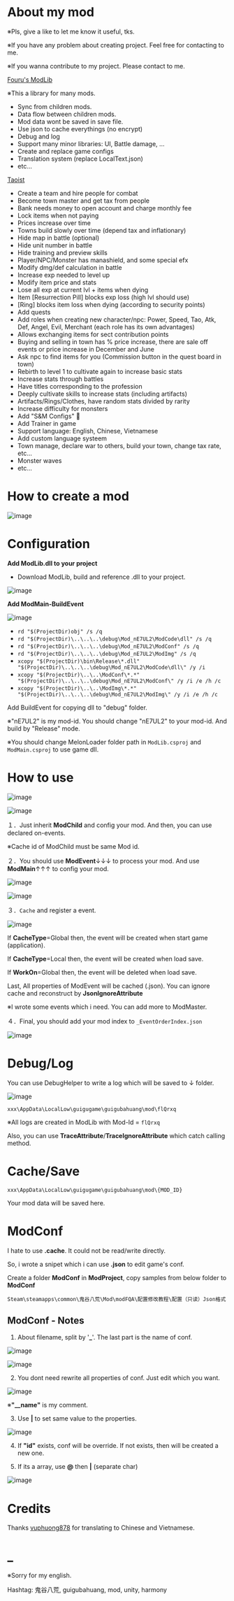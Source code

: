 # About my mod

※Pls, give a like to let me know it useful, tks.

※If you have any problem about creating project. Feel free for contacting to me.

※If you wanna contribute to my project. Please contact to me.





[Fouru's ModLib](https://steamcommunity.com/sharedfiles/filedetails/?id=3385996759)

※This a library for many mods.
- Sync from children mods.
- Data flow between children mods.
- Mod data wont be saved in save file.
- Use json to cache everythings (no encrypt)
- Debug and log
- Support many minor libraries: UI, Battle damage, ...
- Create and replace game configs
- Translation system (replace LocalText.json)
- etc...

[Taoist](https://steamcommunity.com/sharedfiles/filedetails/?id=3161035078)

- Create a team and hire people for combat
- Become town master and get tax from people
- Bank needs money to open account and charge monthly fee
- Lock items when not paying
- Prices increase over time
- Towns build slowly over time (depend tax and inflationary)
- Hide map in battle (optional)
- Hide unit number in battle
- Hide training and preview skills
- Player/NPC/Monster has manashield, and some special efx
- Modify dmg/def calculation in battle
- Increase exp needed to level up
- Modify item price and stats
- Lose all exp at current lvl + items when dying
- Item [Resurrection Pill] blocks exp loss (high lvl should use)
- [Ring] blocks item loss when dying (according to security points)
- Add quests
- Add roles when creating new character/npc: Power, Speed, Tao, Atk, Def, Angel, Evil, Merchant (each role has its own advantages)
- Allows exchanging items for sect contribution points
- Buying and selling in town has % price increase, there are sale off events or price increase in December and June
- Ask npc to find items for you (Commission button in the quest board in town)
- Rebirth to level 1 to cultivate again to increase basic stats
- Increase stats through battles
- Have titles corresponding to the profession
- Deeply cultivate skills to increase stats (including artifacts)
- Artifacts/Rings/Clothes, have random stats divided by rarity
- Increase difficulty for monsters
- Add "S&M Configs" 🐧
- Add Trainer in game
- Support language: English, Chinese, Vietnamese
- Add custom language systeem
- Town manage, declare war to others, build your town, change tax rate, etc...
- Monster waves
- etc...





# How to create a mod

![image](https://github.com/4azuo/GuiGuBaHuang-ModLib/assets/11677054/91921f05-251a-4f1e-a2e9-d1e5bdd853d3)





# Configuration

**Add ModLib.dll to your project**

- Download ModLib, build and reference .dll to your project.

![image](https://github.com/user-attachments/assets/9554b89d-61c6-4ef5-9bad-97c3c62107ab)

**Add ModMain-BuildEvent**

![image](https://github.com/user-attachments/assets/75dee2aa-088a-4617-9257-8535e880dfd5)

- `rd "$(ProjectDir)obj" /s /q`
- `rd "$(ProjectDir)\..\..\..\debug\Mod_nE7UL2\ModCode\dll" /s /q`
- `rd "$(ProjectDir)\..\..\..\debug\Mod_nE7UL2\ModConf" /s /q`
- `rd "$(ProjectDir)\..\..\..\debug\Mod_nE7UL2\ModImg" /s /q`
- `xcopy "$(ProjectDir)\bin\Release\*.dll" "$(ProjectDir)\..\..\..\debug\Mod_nE7UL2\ModCode\dll\" /y /i`
- `xcopy "$(ProjectDir)\..\..\ModConf\*.*" "$(ProjectDir)\..\..\..\debug\Mod_nE7UL2\ModConf\" /y /i /e /h /c`
- `xcopy "$(ProjectDir)\..\..\ModImg\*.*" "$(ProjectDir)\..\..\..\debug\Mod_nE7UL2\ModImg\" /y /i /e /h /c`

Add BuildEvent for copying dll to "debug" folder. 

※"nE7UL2" is my mod-id. You should change "nE7UL2" to your mod-id. And build by "Release" mode.

※You should change MelonLoader folder path in `ModLib.csproj` and `ModMain.csproj` to use game dll.





# How to use

![image](https://github.com/user-attachments/assets/34a75a28-38df-4922-aa43-732b8ab3b035)

![image](https://github.com/4azuo/GuiGuBaHuang-ModLib/assets/11677054/84f35501-d6f2-4b8d-9cd6-2606bf397e59)

１．Just inherit **ModChild** and config your mod. And then, you can use declared on-events.

※Cache id of ModChild must be same Mod id.

２．You should use **ModEvent**↓↓↓ to process your mod. And use **ModMain**↑↑↑ to config your mod.

![image](https://github.com/4azuo/GuiGuBaHuang-ModLib/assets/11677054/e8da9fd1-89d0-4870-ace4-b7153dace9f2)

![image](https://github.com/user-attachments/assets/5c1c364b-daf4-41c6-aa78-f39b2fcf9d6e)

３．`Cache` and register a event.

![image](https://github.com/user-attachments/assets/42549f20-dcd7-49b0-b624-5caae73ae1d6)

If **CacheType**=Global then, the event will be created when start game (application).

If **CacheType**=Local then, the event will be created when load save.

If **WorkOn**=Global then, the event will be deleted when load save.

Last, All properties of ModEvent will be cached (.json). You can ignore cache and reconstruct by **JsonIgnoreAttribute**

※I wrote some events which i need. You can add more to ModMaster.

４．Final, you should add your mod index to `_EventOrderIndex.json`

![image](https://github.com/user-attachments/assets/4b338668-a2a0-4a1c-8fcf-fb261e5de7e7)





# Debug/Log

You can use DebugHelper to write a log which will be saved to ↓ folder.

![image](https://github.com/4azuo/GuiGuBaHuang-ModLib/assets/11677054/7cf4688f-8890-41e7-bf0a-aa6519bbf325)

`xxx\AppData\LocalLow\guigugame\guigubahuang\mod\flQrxq`

※All logs are created in ModLib with Mod-Id = `flQrxq`

Also, you can use **TraceAttribute**/**TraceIgnoreAttribute** which catch calling method.





# Cache/Save

`xxx\AppData\LocalLow\guigugame\guigubahuang\mod\{MOD_ID}`

Your mod data will be saved here.





# ModConf

I hate to use **.cache**. It could not be read/write directly.

So, i wrote a snipet which i can use **.json** to edit game's conf.

Create a folder **ModConf** in **ModProject**, copy samples from below folder to **ModConf**

`Steam\steamapps\common\鬼谷八荒\Mod\modFQA\配置修改教程\配置（只读）Json格式`

## ModConf - Notes

1. About filename, split by '**_**'. The last part is the name of conf.

![image](https://github.com/4azuo/GuiGuBaHuang-ModLib/assets/11677054/a1ff96de-6850-466d-a3fd-682faf38a7f3)

![image](https://github.com/4azuo/GuiGuBaHuang-ModLib/assets/11677054/81548d72-7c44-4fe7-abed-094ff507a38e)

2. You dont need rewrite all properties of conf. Just edit which you want.

![image](https://github.com/4azuo/GuiGuBaHuang-ModLib/assets/11677054/7f9de987-89a8-441d-addc-a894d37ba746)

※**"__name"** is my comment.

3. Use **|** to set same value to the properties.

![image](https://github.com/4azuo/GuiGuBaHuang-ModLib/assets/11677054/cb95e58a-daf2-45f4-88d1-6ee1cb6cca1b)

4. If **"id"** exists, conf will be override. If not exists, then will be created a new one.

5. If its a array, use **@** then **|** (separate char)

![image](https://github.com/user-attachments/assets/a4d5566c-35de-4b38-b681-cd4ab997cc62)







# Credits

Thanks [vuphuong878](https://steamcommunity.com/id/vuphuong878/) for translating to Chinese and Vietnamese.





# _

※Sorry for my english.

Hashtag: 鬼谷八荒, guigubahuang, mod, unity, harmony
